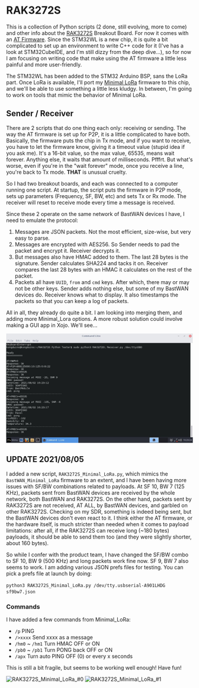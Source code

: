 # RAK3272S

This is a collection of Python scripts (2 done, still evolving, more to come) and other info about the [RAK3272S](https://store.rakwireless.com/products/wisduo-breakout-board-rak3272s) Breakout Board. For now it comes with an [AT Firmware](https://docs.rakwireless.com/Product-Categories/WisDuo/RAK3272S-Breakout-Board/AT-Command-Manual/#introduction). Since the STM32WL is a new chip, it is quite a bit complicated to set up an environment to write C++ code for it (I've has a look at STM32CubeIDE, and I'm still dizzy from the deep dive...), so for now I am focusing on writing code that make using the AT firmware a little less painful and more user-friendly.

The STM32WL has been added to the STM32 Arduino BSP, sans the LoRa part. Once LoRa is available, I'll port my [Minimal LoRa](https://github.com/Kongduino/BastWAN_Minimal_LoRa) firmware to this chip, and we'll be able to use something a little less kludgy. In between, I'm going to work on tools that mimic the behavior of Minimal LoRa.

## Sender / Receiver

There are 2 scripts that do one thing each only: receiving or sending. The way the AT firmware is set up for P2P, it is a little complicated to have both. Basically, the firmware puts the chip in Tx mode, and if you want to receive, you have to let the firmware know, giving it a timeout value (stupid idea if you ask me). It's a 16-bit value, so the max value, 65535, means wait forever. Anything else, it waits that amount of milliseconds. Pfffrt. But what's worse, even if you're in the "wait forever" mode, once you receive a line, you're back to Tx mode. **THAT** is unusual cruelty.

So I had two breakout boards, and each was connected to a computer running one script. At startup, the script puts the firmware in P2P mode, sets up parameters (Frequency, SF, BW, etc) and sets Tx or Rx mode. The receiver will reset to receive mode every time a message is received.

Since these 2 operate on the same network of BastWAN devices I have, I need to emulate the protocol:

1. Messages are JSON packets. Not the most efficient, size-wise, but very easy to parse.
2. Messages are encrypted with AES256. So Sender needs to pad the packet and encrypt it. Receiver decrypts it.
3. But messages also have HMAC added to them. The last 28 bytes is the signature. Sender calculates SHA224 and tacks it on. Receiver compares the last 28 bytes with an HMAC it calculates on the rest of the packet.
4. Packets all have `UUID`, `from` and `cmd` keys. After which, there may or may not be other keys. Sender adds nothing else, but some of my BastWAN devices do. Receiver knows what to display. It also timestamps the packets so that you can keep a log of packets.

All in all, they already do quite a bit. I am looking into merging them, and adding more Minimal_Lora options. A more robust solution could involve making a GUI app in Xojo. We'll see...

![Receiver](Receiver.jpg)

## UPDATE 2021/08/05

I added a new script, `RAK3272S_Minimal_LoRa.py`, which mimics the `BastWAN_Minimal_LoRa` firmware to an extent, and I have been having more issues with SF/BW combinations related to payloads. At SF 10, BW 7 (125 KHz), packets sent from BastWAN devices are received by the whole network, both BastWAN and RAK3272S. On the other hand, packets sent by RAK3272S are not received, AT ALL, by BastWAN devices, and garbled on other RAK3272S. Checking on my SDR, something is indeed being sent, but the BastWAN devices don't even react to it. I think either the AT firmware, or the hardware itself, is much stricter than needed when it comes to payload limitations: after all, if the RAK3272S can receive long (~180 bytes) payloads, it should be able to send them too (and they were slightly shorter, about 160 bytes).

So while I confer with the product team, I have changed the SF/BW combo to SF 10, BW 9 (500 KHz) and long packets work fine now. SF 9, BW 7 also seems to work. I am adding various JSON prefs files for testing. You can pick a prefs file at launch by doing:

`python3 RAK3272S_Minimal_LoRa.py /dev/tty.usbserial-A901LHDG sf9bw7.json`

### Commands

I have added a few commands from Minimal_LoRa:

* `/p` PING
* `/>xxxx` Send xxxx as a message
* `/hm0` ~ `/hm1` Turn HMAC OFF or ON
* `/pb0` ~ `/pb1` Turn PONG back OFF or ON
*  `/apx` Turn auto PING OFF (0) or every x seconds

This is still a bit fragile, but seems to be working well enough! Have fun!

![RAK3272S_Minimal_LoRa_#0](RAK3272S_Minimal_LoRa_#0.png)
![RAK3272S_Minimal_LoRa_#1](RAK3272S_Minimal_LoRa_#1.png)
